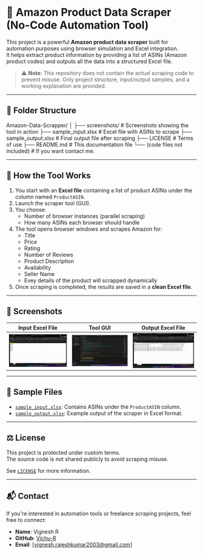 # 🛒 Amazon Product Data Scraper (No-Code Automation Tool)

This project is a powerful **Amazon product data scraper** built for automation purposes using browser simulation and Excel integration.  
It helps extract product information by providing a list of ASINs (Amazon product codes) and outputs all the data into a structured Excel file.

> ⚠️ **Note**: This repository does not contain the actual scraping code to prevent misuse. Only project structure, input/output samples, and a working explanation are provided.

---

## 📂 Folder Structure

Amazon-Data-Scrapper/
│
├── screenshots/ # Screenshots showing the tool in action
├── sample_input.xlsx # Excel file with ASINs to scrape
├── sample_output.xlsx # Final output file after scraping
├── LICENSE # Terms of use
├── README.md # This documentation file
└── (code files not included) # If you want contact me.


---

## 🧠 How the Tool Works

1. You start with an **Excel file** containing a list of product ASINs under the column named `ProductASIN`.
2. Launch the scraper tool (GUI).
3. You choose:
   - Number of browser instances (parallel scraping)
   - How many ASINs each browser should handle
4. The tool opens browser windows and scrapes Amazon for:
   - Title
   - Price
   - Rating
   - Number of Reviews
   - Product Description
   - Availability
   - Seller Name
   - Evey details of the product will scrapped dynamically 
5. Once scraping is completed, the results are saved in a **clean Excel file**.

---

## 📸 Screenshots

| Input Excel File            | Tool GUI                        | Output Excel File              |
|----------------------------|----------------------------------|-------------------------------|
| ![Input](screenshots/Input%20Excel.png) | ![Tool](screenshots/tool_ui.png) | ![Output](screenshots/Output%20Excel.png) |

---

## 📁 Sample Files

- [`sample_input.xlsx`](./input_sample/sample_input.xlsx): Contains ASINs under the `ProductASIN` column.
- [`sample_output.xlsx`](./output_sample/sample_output.csv): Example output of the scraper in Excel format.

---

## ⚖️ License

This project is protected under custom terms.  
The source code is not shared publicly to avoid scraping misuse.

See [`LICENSE`](./LICENSE.txt) for more information.

---

## 📬 Contact

If you're interested in automation tools or freelance scraping projects, feel free to connect:

- **Name**: Vignesh R
- **GitHub**: [Vichu-R](https://github.com/Vichu-R/Vignesh-R)
- **Email**: [vignesh.rajeshkumar2003@gmail.com]
